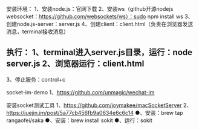 
安装环境：
1、安装node.js：官网下载
2、安装ws（github开源nodejs websocket：https://github.com/websockets/ws）：sudo npm install ws
3、创建node.js-server：server.js
4、创建client：client.html（负责在浏览器发送消息，terminal接收消息）


执行：
1、terminal进入server.js目录，运行：node server.js
2、浏览器运行：client.html
---
3、停止服务：control+c


socket-im-demo
1、https://github.com/unmagic/wechat-im



安装socket测试工具
1、https://github.com/joymakee/macSocketServer
2、https://juejin.im/post/5a77cb456fb9a0634e6c6c14
●、安装：brew tap rangaofei/saka
●、安装：brew install sokit
●、运行：sokit
